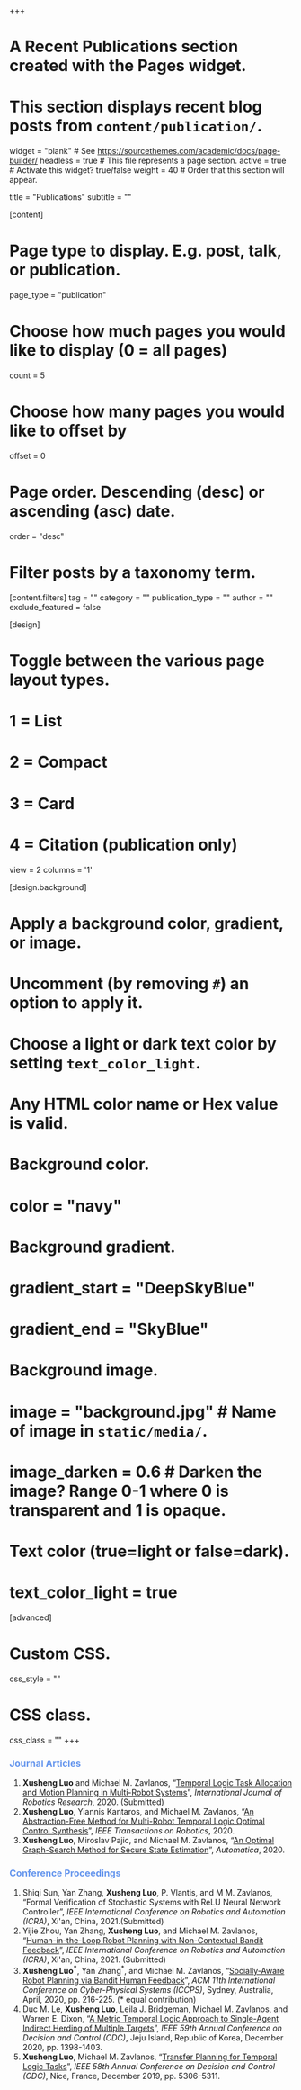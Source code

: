 +++
# A Recent Publications section created with the Pages widget.
# This section displays recent blog posts from `content/publication/`.

widget = "blank"  # See https://sourcethemes.com/academic/docs/page-builder/
headless = true  # This file represents a page section.
active = true  # Activate this widget? true/false
weight = 40  # Order that this section will appear.

title = "Publications"
subtitle = ""

  
[content]
  # Page type to display. E.g. post, talk, or publication.
  page_type = "publication"
  
  # Choose how much pages you would like to display (0 = all pages)
  count = 5
  
  # Choose how many pages you would like to offset by
  offset = 0

  # Page order. Descending (desc) or ascending (asc) date.
  order = "desc"

  # Filter posts by a taxonomy term.
  [content.filters]
    tag = ""
    category = ""
    publication_type = ""
    author = ""
    exclude_featured = false
  
[design]
  # Toggle between the various page layout types.
  #   1 = List
  #   2 = Compact
  #   3 = Card
  #   4 = Citation (publication only)
  view = 2
  columns = '1'
  
[design.background]
  # Apply a background color, gradient, or image.
  #   Uncomment (by removing `#`) an option to apply it.
  #   Choose a light or dark text color by setting `text_color_light`.
  #   Any HTML color name or Hex value is valid.
    
  # Background color.
  # color = "navy"
  
  # Background gradient.
  # gradient_start = "DeepSkyBlue"
  # gradient_end = "SkyBlue"
  
  # Background image.
  # image = "background.jpg"  # Name of image in `static/media/`.
  # image_darken = 0.6  # Darken the image? Range 0-1 where 0 is transparent and 1 is opaque.

  # Text color (true=light or false=dark).
  # text_color_light = true  
  
[advanced]
 # Custom CSS. 
 css_style = ""
 
 # CSS class.
 css_class = ""
+++

<!-- {{% callout note %}} -->
<!-- Quickly discover relevant content by [filtering publications](./publication/). -->
<!-- {{% /callout %}} -->


### <span style="color: #6495ED"> Journal Articles

1. **Xusheng Luo**  and Michael M. Zavlanos, “[Temporal Logic Task Allocation and Motion Planning in Multi-Robot Systems](https://arxiv.org/pdf/2101.05694.pdf)”, *International Journal of Robotics Research*, 2020. (Submitted)
2. **Xusheng Luo**, Yiannis Kantaros, and Michael M. Zavlanos, “[An Abstraction-Free Method for Multi-Robot Temporal Logic Optimal Control Synthesis](https://arxiv.org/pdf/1909.00526.pdf)”, *IEEE Transactions
on Robotics*, 2020.
3. **Xusheng Luo**, Miroslav Pajic, and Michael M. Zavlanos, “[An Optimal Graph-Search Method for Secure State Estimation](https://www.sciencedirect.com/science/article/pii/S0005109820305239)”, *Automatica*, 2020.

### <span style="color: #6495ED"> Conference Proceedings
1. Shiqi Sun, Yan Zhang, **Xusheng Luo**, P. Vlantis, and M M. Zavlanos, “Formal Verification of Stochastic Systems with ReLU Neural Network Controller”, *IEEE International Conference on Robotics and Automation (ICRA)*, Xi'an, China, 2021.(Submitted) 
2. Yijie Zhou, Yan Zhang, **Xusheng Luo**, and Michael M. Zavlanos, “[Human-in-the-Loop Robot Planning with Non-Contextual Bandit Feedback](https://arxiv.org/pdf/2011.01793.pdf)”, *IEEE International Conference on Robotics and Automation (ICRA)*, Xi'an, China, 2021. (Submitted)
1. **Xusheng Luo<sup>\*</sup>**, Yan Zhang<sup>\*</sup>, and Michael M. Zavlanos, “[Socially-Aware Robot Planning via Bandit Human Feedback](https://ieeexplore.ieee.org/document/9095999?denied=)”, *ACM 11th International Conference on Cyber-Physical Systems (ICCPS)*, Sydney, Australia, April, 2020, pp. 216-225. (\* equal contribution)
2. Duc M. Le, **Xusheng Luo**, Leila J. Bridgeman, Michael M. Zavlanos, and Warren E. Dixon, “[A Metric Temporal Logic Approach to Single-Agent Indirect Herding of Multiple Targets](https://ieeexplore.ieee.org/abstract/document/9304233/)”, *IEEE 59th Annual Conference on Decision and Control (CDC)*, Jeju Island, Republic of Korea, December 2020, pp. 1398-1403. 
3. **Xusheng Luo**, Michael M. Zavlanos, “[Transfer Planning for Temporal Logic Tasks](https://ieeexplore.ieee.org/document/9030087?denied=)”, *IEEE 58th Annual Conference on Decision and Control (CDC)*, Nice, France, December 2019, pp. 5306–5311.
